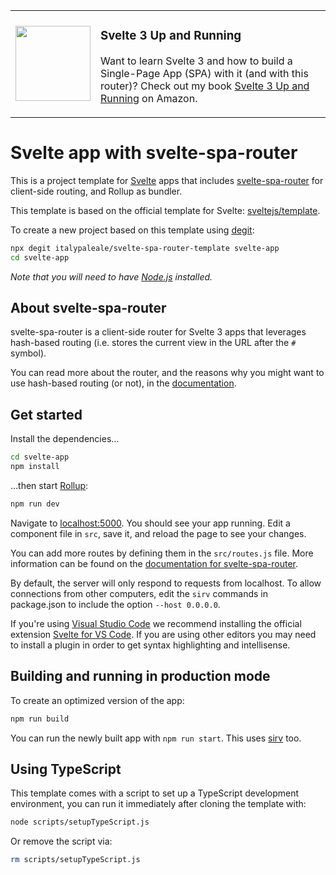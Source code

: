 <table>
  <tr>
    <td>
      <a href="https://www.amazon.com/dp/B08D6T6BKS/"><img src="https://static.packt-cdn.com/products/9781839213625/cover/smaller" width="120" /></a>
    </td>
    <td>
      <h3>Svelte 3 Up and Running</h3>
      <p>Want to learn Svelte 3 and how to build a Single-Page App (SPA) with it (and with this router)? Check out my book <a href="https://www.amazon.com/dp/B08D6T6BKS/">Svelte 3 Up and Running</a> on Amazon.</p>
    </td>
</table>

# Svelte app with svelte-spa-router

This is a project template for [Svelte](https://svelte.dev) apps that includes [svelte-spa-router](https://github.com/italypaleale/svelte-spa-router) for client-side routing, and Rollup as bundler.

This template is based on the official template for Svelte: [sveltejs/template](https://github.com/sveltejs/template).

To create a new project based on this template using [degit](https://github.com/Rich-Harris/degit):

```bash
npx degit italypaleale/svelte-spa-router-template svelte-app
cd svelte-app
```

_Note that you will need to have [Node.js](https://nodejs.org) installed._

## About svelte-spa-router

svelte-spa-router is a client-side router for Svelte 3 apps that leverages hash-based routing (i.e. stores the current view in the URL after the `#` symbol).

You can read more about the router, and the reasons why you might want to use hash-based routing (or not), in the [documentation](https://github.com/italypaleale/svelte-spa-router).

## Get started

Install the dependencies…

```bash
cd svelte-app
npm install
```

…then start [Rollup](https://rollupjs.org):

```bash
npm run dev
```

Navigate to [localhost:5000](http://localhost:5000). You should see your app running. Edit a component file in `src`, save it, and reload the page to see your changes.

You can add more routes by defining them in the `src/routes.js` file. More information can be found on the [documentation for svelte-spa-router](https://github.com/ItalyPaleAle/svelte-spa-router/blob/master/README.md).

By default, the server will only respond to requests from localhost. To allow connections from other computers, edit the `sirv` commands in package.json to include the option `--host 0.0.0.0`.

If you're using [Visual Studio Code](https://code.visualstudio.com/) we recommend installing the official extension [Svelte for VS Code](https://marketplace.visualstudio.com/items?itemName=svelte.svelte-vscode). If you are using other editors you may need to install a plugin in order to get syntax highlighting and intellisense.

## Building and running in production mode

To create an optimized version of the app:

```bash
npm run build
```

You can run the newly built app with `npm run start`. This uses [sirv](https://github.com/lukeed/sirv) too.

## Using TypeScript

This template comes with a script to set up a TypeScript development environment, you can run it immediately after cloning the template with:

```bash
node scripts/setupTypeScript.js
```

Or remove the script via:

```bash
rm scripts/setupTypeScript.js
```
